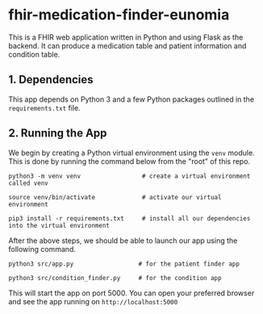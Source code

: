 # fhir-medication-finder-eunomia

This is a FHIR web application written in Python and using Flask as the backend. It can produce a medication table and patient information and condition table.

## 1. Dependencies
This app depends on Python 3 and a few Python packages outlined in the `requirements.txt` file. 

## 2. Running the App

We begin by creating a Python virtual environment using the `venv` module. This is done by running the command below from the "root" of this repo. 

```
python3 -m venv venv                 # create a virtual environment called venv

source venv/bin/activate             # activate our virtual environment

pip3 install -r requirements.txt     # install all our dependencies into the virtual environment
```


After the above steps, we should be able to launch our app using the following command.

```
python3 src/app.py                  # for the patient finder app

python3 src/condition_finder.py     # for the condition app
```

This will start the app on port 5000. You can open your preferred browser and see the app running on `http://localhost:5000`


